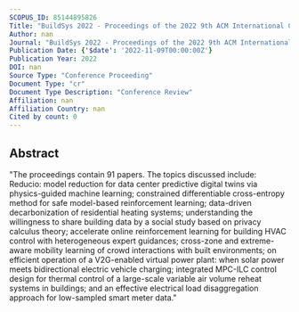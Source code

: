 ```yaml
---
SCOPUS_ID: 85144895826
Title: "BuildSys 2022 - Proceedings of the 2022 9th ACM International Conference on Systems for Energy-Efficient Buildings, Cities, and Transportation"
Author: nan
Journal: "BuildSys 2022 - Proceedings of the 2022 9th ACM International Conference on Systems for Energy-Efficient Buildings, Cities, and Transportation"
Publication Date: {'$date': '2022-11-09T00:00:00Z'}
Publication Year: 2022
DOI: nan
Source Type: "Conference Proceeding"
Document Type: "cr"
Document Type Description: "Conference Review"
Affiliation: nan
Affiliation Country: nan
Cited by count: 0
---
```


## Abstract
"The proceedings contain 91 papers. The topics discussed include: Reducio: model reduction for data center predictive digital twins via physics-guided machine learning; constrained differentiable cross-entropy method for safe model-based reinforcement learning; data-driven decarbonization of residential heating systems; understanding the willingness to share building data by a social study based on privacy calculus theory; accelerate online reinforcement learning for building HVAC control with heterogeneous expert guidances; cross-zone and extreme-aware mobility learning of crowd interactions with built environments; on efficient operation of a V2G-enabled virtual power plant: when solar power meets bidirectional electric vehicle charging; integrated MPC-ILC control design for thermal control of a large-scale variable air volume reheat systems in buildings; and an effective electrical load disaggregation approach for low-sampled smart meter data."

